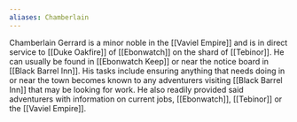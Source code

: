 ```yaml
---
aliases: Chamberlain
---
```

Chamberlain Gerrard is a minor noble in the [[Vaviel Empire]] and is in direct service to [[Duke Oakfire]] of [[Ebonwatch]] on the shard of [[Tebinor]]. He can usually be found in [[Ebonwatch Keep]] or near the notice board in [[Black Barrel Inn]]. His tasks include ensuring anything that needs doing in or near the town becomes known to any adventurers visiting [[Black Barrel Inn]] that may be looking for work. He also readily provided said adventurers with information on current jobs, [[Ebonwatch]], [[Tebinor]] or the [[Vaviel Empire]].